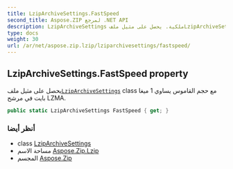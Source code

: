 ```yaml
---
title: LzipArchiveSettings.FastSpeed
second_title: Aspose.ZIP لمرجع .NET API
description: LzipArchiveSettings ملكية. يحصل على مثيل ملفLzipArchiveSettings class مع حجم القاموس يساوي 1 ميغا بايت في مرشح LZMA.
type: docs
weight: 30
url: /ar/net/aspose.zip.lzip/lziparchivesettings/fastspeed/
---
```

## LzipArchiveSettings.FastSpeed property

يحصل على مثيل ملف[`LzipArchiveSettings`](../) class مع حجم القاموس يساوي 1 ميغا بايت في مرشح LZMA.

```csharp
public static LzipArchiveSettings FastSpeed { get; }
```

### أنظر أيضا

* class [LzipArchiveSettings](../)
* مساحة الاسم [Aspose.Zip.Lzip](../../lziparchivesettings/)
* المجسم [Aspose.Zip](../../../)


